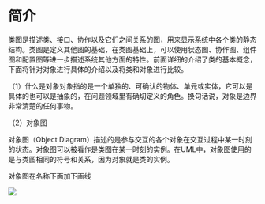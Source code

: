 # 简介

类图是描述类、接口、协作以及它们之间关系的图，用来显示系统中各个类的静态结构。类图是定义其他图的基础，在类图基础上，可以使用状态图、协作图、组件图和配置图等进一步描述系统其他方面的特性。前面详细的介绍了类的基本概念，下面将针对对象进行具体的介绍以及将类和对象进行比较。



（1）什么是对象对象指的是一个单独的、可确认的物体、单元或实体，它可以是具体的也可以是抽象的，在问题领域里有确切定义的角色。换句话说，对象是边界非常清楚的任何事物。

（2）对象图

对象图（Object Diagram）描述的是参与交互的各个对象在交互过程中某一时刻的状态。对象图可以被看作是类图在某一时刻的实例。在UML中，对象图使用的是与类图相同的符号和关系，因为对象就是类的实例。 

对象图在名称下面加下画线

![](https://img1.zlogs.net/20/20200117211256.png)

